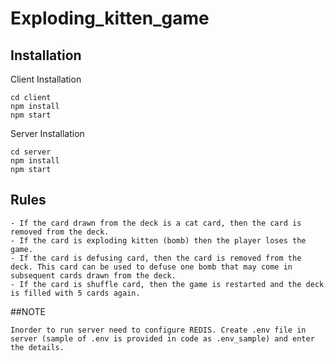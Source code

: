 # Exploding_kitten_game


## Installation
Client Installation
```
cd client
npm install
npm start
```
Server Installation
```
cd server
npm install
npm start
```

## Rules
```
- If the card drawn from the deck is a cat card, then the card is removed from the deck.
- If the card is exploding kitten (bomb) then the player loses the game.
- If the card is defusing card, then the card is removed from the deck. This card can be used to defuse one bomb that may come in subsequent cards drawn from the deck.
- If the card is shuffle card, then the game is restarted and the deck is filled with 5 cards again.
```
##NOTE
``` 
Inorder to run server need to configure REDIS. Create .env file in server (sample of .env is provided in code as .env_sample) and enter the details.
```
